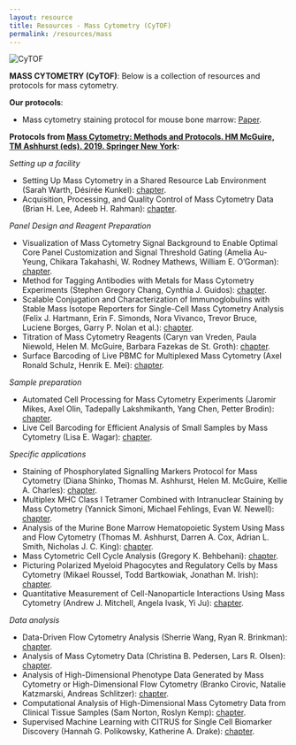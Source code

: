 ```yaml
---
layout: resource
title: Resources - Mass Cytometry (CyTOF)
permalink: /resources/mass
---
```


![CyTOF](https://raw.githubusercontent.com/tomashhurst/tomashhurst.github.io/master/images/CyTOF%20close.png)

**MASS CYTOMETRY (CyTOF)**: Below is a collection of resources and protocols for mass cytometry.

**Our protocols**:
- Mass cytometry staining protocol for mouse bone marrow: [Paper](https://link.springer.com/protocol/10.1007/978-1-4939-9454-0_12).

**Protocols from [Mass Cytometry: Methods and Protocols. HM McGuire, TM Ashhurst (eds). 2019. Springer New York](https://link.springer.com/book/10.1007/978-1-4939-9454-0):**

*Setting up a facility*
- Setting Up Mass Cytometry in a Shared Resource Lab Environment (Sarah Warth, Désirée Kunkel): [chapter](https://link.springer.com/protocol/10.1007/978-1-4939-9454-0_1).
- Acquisition, Processing, and Quality Control of Mass Cytometry Data (Brian H. Lee, Adeeb H. Rahman): [chapter](https://link.springer.com/protocol/10.1007/978-1-4939-9454-0_2).

*Panel Design and Reagent Preparation*
- Visualization of Mass Cytometry Signal Background to Enable Optimal Core Panel Customization and Signal Threshold Gating (Amelia Au-Yeung, Chikara Takahashi, W. Rodney Mathews, William E. O’Gorman): [chapter](https://link.springer.com/protocol/10.1007/978-1-4939-9454-0_3).
- Method for Tagging Antibodies with Metals for Mass Cytometry Experiments (Stephen Gregory Chang, Cynthia J. Guidos): [chapter](https://link.springer.com/protocol/10.1007/978-1-4939-9454-0_4).
- Scalable Conjugation and Characterization of Immunoglobulins with Stable Mass Isotope Reporters for Single-Cell Mass Cytometry Analysis (Felix J. Hartmann, Erin F. Simonds, Nora Vivanco, Trevor Bruce, Luciene Borges, Garry P. Nolan et al.): [chapter](https://link.springer.com/protocol/10.1007/978-1-4939-9454-0_5).
- Titration of Mass Cytometry Reagents (Caryn van Vreden, Paula Niewold, Helen M. McGuire, Barbara Fazekas de St. Groth): [chapter](https://link.springer.com/protocol/10.1007/978-1-4939-9454-0_6).
- Surface Barcoding of Live PBMC for Multiplexed Mass Cytometry (Axel Ronald Schulz, Henrik E. Mei): [chapter](https://link.springer.com/protocol/10.1007/978-1-4939-9454-0_7).

*Sample preparation*
- Automated Cell Processing for Mass Cytometry Experiments (Jaromir Mikes, Axel Olin, Tadepally Lakshmikanth, Yang Chen, Petter Brodin): [chapter](https://link.springer.com/protocol/10.1007/978-1-4939-9454-0_8).
- Live Cell Barcoding for Efficient Analysis of Small Samples by Mass Cytometry (Lisa E. Wagar): [chapter](https://link.springer.com/protocol/10.1007/978-1-4939-9454-0_9).

*Specific applications*
- Staining of Phosphorylated Signalling Markers Protocol for Mass Cytometry (Diana Shinko, Thomas M. Ashhurst, Helen M. McGuire, Kellie A. Charles): [chapter](https://link.springer.com/protocol/10.1007/978-1-4939-9454-0_10).
- Multiplex MHC Class I Tetramer Combined with Intranuclear Staining by Mass Cytometry (Yannick Simoni, Michael Fehlings, Evan W. Newell): [chapter](https://link.springer.com/protocol/10.1007/978-1-4939-9454-0_11).
- Analysis of the Murine Bone Marrow Hematopoietic System Using Mass and Flow Cytometry (Thomas M. Ashhurst, Darren A. Cox, Adrian L. Smith, Nicholas J. C. King): [chapter](https://link.springer.com/protocol/10.1007/978-1-4939-9454-0_12).
- Mass Cytometric Cell Cycle Analysis (Gregory K. Behbehani): [chapter](https://link.springer.com/protocol/10.1007/978-1-4939-9454-0_13).
- Picturing Polarized Myeloid Phagocytes and Regulatory Cells by Mass Cytometry (Mikael Roussel, Todd Bartkowiak, Jonathan M. Irish): [chapter](https://link.springer.com/protocol/10.1007/978-1-4939-9454-0_14).
- Quantitative Measurement of Cell-Nanoparticle Interactions Using Mass Cytometry (Andrew J. Mitchell, Angela Ivask, Yi Ju): [chapter](https://link.springer.com/protocol/10.1007/978-1-4939-9454-0_15).

*Data analysis*
- Data-Driven Flow Cytometry Analysis (Sherrie Wang, Ryan R. Brinkman): [chapter](https://link.springer.com/protocol/10.1007/978-1-4939-9454-0_16).
- Analysis of Mass Cytometry Data (Christina B. Pedersen, Lars R. Olsen): [chapter](https://link.springer.com/protocol/10.1007/978-1-4939-9454-0_17).
- Analysis of High-Dimensional Phenotype Data Generated by Mass Cytometry or High-Dimensional Flow Cytometry (Branko Cirovic, Natalie Katzmarski, Andreas Schlitzer): [chapter](https://link.springer.com/protocol/10.1007/978-1-4939-9454-0_18).
- Computational Analysis of High-Dimensional Mass Cytometry Data from Clinical Tissue Samples (Sam Norton, Roslyn Kemp): [chapter](https://link.springer.com/protocol/10.1007/978-1-4939-9454-0_19).
- Supervised Machine Learning with CITRUS for Single Cell Biomarker Discovery (Hannah G. Polikowsky, Katherine A. Drake): [chapter](https://link.springer.com/protocol/10.1007/978-1-4939-9454-0_20).

<br />
<br />
